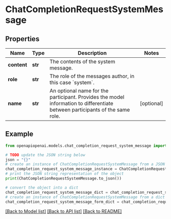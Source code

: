 # ChatCompletionRequestSystemMessage


## Properties

Name | Type | Description | Notes
------------ | ------------- | ------------- | -------------
**content** | **str** | The contents of the system message. | 
**role** | **str** | The role of the messages author, in this case &#x60;system&#x60;. | 
**name** | **str** | An optional name for the participant. Provides the model information to differentiate between participants of the same role. | [optional] 

## Example

```python
from openapiopenai.models.chat_completion_request_system_message import ChatCompletionRequestSystemMessage

# TODO update the JSON string below
json = "{}"
# create an instance of ChatCompletionRequestSystemMessage from a JSON string
chat_completion_request_system_message_instance = ChatCompletionRequestSystemMessage.from_json(json)
# print the JSON string representation of the object
print(ChatCompletionRequestSystemMessage.to_json())

# convert the object into a dict
chat_completion_request_system_message_dict = chat_completion_request_system_message_instance.to_dict()
# create an instance of ChatCompletionRequestSystemMessage from a dict
chat_completion_request_system_message_form_dict = chat_completion_request_system_message.from_dict(chat_completion_request_system_message_dict)
```
[[Back to Model list]](../README.md#documentation-for-models) [[Back to API list]](../README.md#documentation-for-api-endpoints) [[Back to README]](../README.md)


